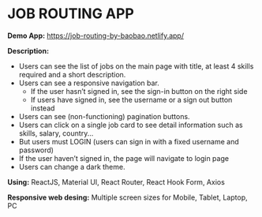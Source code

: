 # JOB ROUTING APP

**Demo App:** https://job-routing-by-baobao.netlify.app/

**Description:**
- Users can see the list of jobs on the main page with title, at least 4 skills required and a short description.
- Users can see a responsive navigation bar.
  - If the user hasn’t signed in, see the sign-in button on the right side
  - If users have signed in, see the username or a sign out button instead
- Users can see (non-functioning) pagination buttons.
- Users can click on a single job card to see detail information such as skills, salary, country...
 - But users must LOGIN (users can sign in with a fixed username and password)
 - If the user haven’t signed in, the page will navigate to login page
- Users can change a dark theme.

**Using:** ReactJS, Material UI, React Router, React Hook Form, Axios

**Responsive web desing:** Multiple screen sizes for Mobile, Tablet, Laptop, PC
